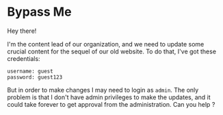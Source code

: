 # Bypass Me

Hey there!

I'm the content lead of our organization, and we need to update some crucial content for the sequel of our old website. To do that, I've got these credentials:
```
username: guest
password: guest123
```

But in order to make changes I may need to login as `admin`.
The only problem is that I don't have admin privileges to make the updates, and it could take forever to get approval from the administration. Can you help ?